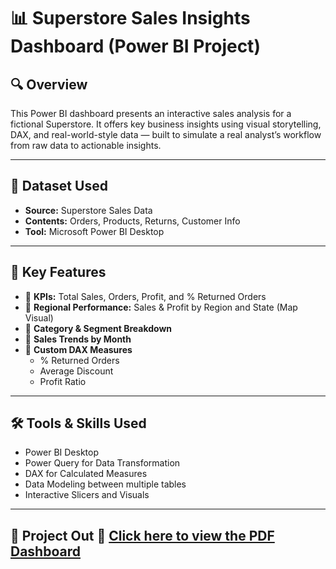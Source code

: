 
# 📊 Superstore Sales Insights Dashboard (Power BI Project)

## 🔍 Overview
This Power BI dashboard presents an interactive sales analysis for a fictional Superstore. It offers key business insights using visual storytelling, DAX, and real-world-style data — built to simulate a real analyst’s workflow from raw data to actionable insights.

---

## 📁 Dataset Used
- **Source:** Superstore Sales Data
- **Contents:** Orders, Products, Returns, Customer Info
- **Tool:** Microsoft Power BI Desktop

---

## 🎯 Key Features

- 📌 **KPIs:** Total Sales, Orders, Profit, and % Returned Orders  
- 🧭 **Regional Performance:** Sales & Profit by Region and State (Map Visual)  
- 🧠 **Category & Segment Breakdown**  
- 📅 **Sales Trends by Month**  
- 🧮 **Custom DAX Measures**  
  - % Returned Orders  
  - Average Discount  
  - Profit Ratio

---

## 🛠 Tools & Skills Used

- Power BI Desktop
- Power Query for Data Transformation
- DAX for Calculated Measures
- Data Modeling between multiple tables
- Interactive Slicers and Visuals

---

## 📄 Project Out 📎 [Click here to view the PDF Dashboard](./SuperstoreAnalytics.pdf)

